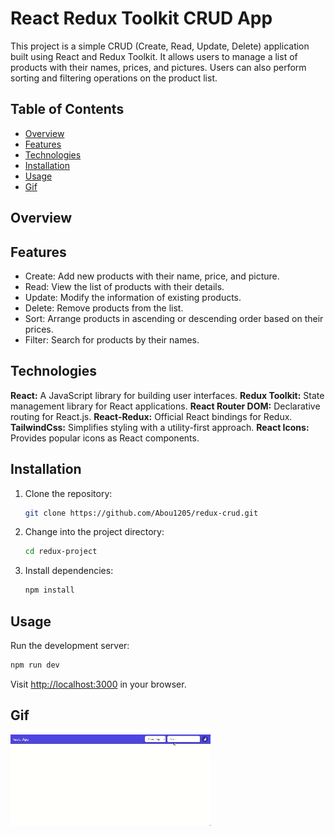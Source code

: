 # React Redux Toolkit CRUD App

This project is a simple CRUD (Create, Read, Update, Delete) application built using React and Redux Toolkit. It allows users to manage a list of products with their names, prices, and pictures. Users can also perform sorting and filtering operations on the product list.

## Table of Contents

- [Overview](#overview)
- [Features](#features)
- [Technologies](#technologies)
- [Installation](#installation)
- [Usage](#usage)
- [Gif](#gif)

## Overview

## Features

- Create: Add new products with their name, price, and picture.
- Read: View the list of products with their details.
- Update: Modify the information of existing products.
- Delete: Remove products from the list.
- Sort: Arrange products in ascending or descending order based on their prices.
- Filter: Search for products by their names.

## Technologies

**React:** A JavaScript library for building user interfaces.
**Redux Toolkit:** State management library for React applications.
**React Router DOM:** Declarative routing for React.js.
**React-Redux:** Official React bindings for Redux.
**TailwindCss:** Simplifies styling with a utility-first approach.
**React Icons:** Provides popular icons as React components.

## Installation

1. Clone the repository:

   ```bash
   git clone https://github.com/Abou1205/redux-crud.git
   ```

2. Change into the project directory:

   ```bash
   cd redux-project
   ```

3. Install dependencies:

   ```bash
   npm install
   ```

## Usage

Run the development server:

```bash
npm run dev
```

Visit [http://localhost:3000](http://localhost:3000) in your browser.

## Gif

![](/redux.gif)
